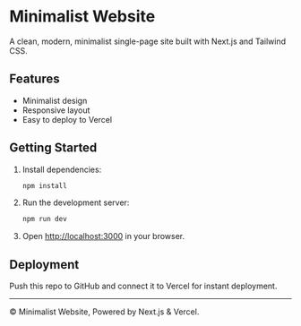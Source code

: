
# Minimalist Website

A clean, modern, minimalist single-page site built with Next.js and Tailwind CSS.

## Features
- Minimalist design
- Responsive layout
- Easy to deploy to Vercel

## Getting Started

1. Install dependencies:
	```bash
	npm install
	```
2. Run the development server:
	```bash
	npm run dev
	```
3. Open [http://localhost:3000](http://localhost:3000) in your browser.

## Deployment
Push this repo to GitHub and connect it to Vercel for instant deployment.

---

© Minimalist Website, Powered by Next.js & Vercel.
